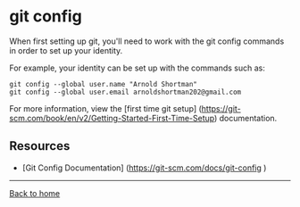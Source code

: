 # git config

When first setting up git, you'll need to work with the git config commands in order to set up your identity. 

For example, your identity can be set up with the commands such as:

```
git config --global user.name "Arnold Shortman"
git config --global user.email arnoldshortman202@gmail.com
```

For more information, view the [first time git setup] (https://git-scm.com/book/en/v2/Getting-Started-First-Time-Setup) documentation. 

## Resources 
- [Git Config Documentation] (https://git-scm.com/docs/git-config
)

---

[Back to home](../README.md)

